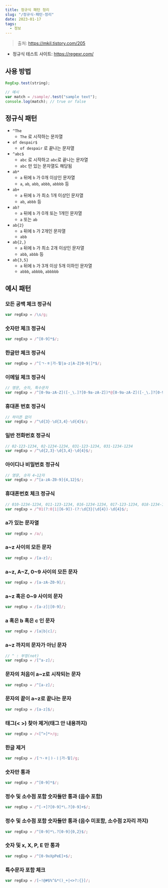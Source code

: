 ```yaml
---
title: 정규식 패턴 정리
slug: "/정규식-패턴-정리"
date: 2023-01-17
tags:
  - 정보
---
```


> 출처: https://mkil.tistory.com/205

- 정규식 테스트 사이트: https://regexr.com/

## 사용 방법

```javascript
RegExp.test(string);

// 예시
var match = /sample/.test("sample text");
console.log(match); // true or false
```

## 정규식 패턴
- `^The`
  - `The` 로 시작하는 문자열
- `of despair$`
  - `of despair` 로 끝나는 문자열
- `^abc$`
  - `abc` 로 시작하고 `abc`로 끝나는 문자열
  - `abc` 만 있는 문자열도 해당됨
- `ab*`
  - `a` 뒤에 `b` 가 0개 이상인 문자열
  - `a`, `ab`, `abb`, `abbb`, `abbbb` 등
- `ab+`
  - `a` 뒤에 `b` 가 최소 1개 이상인 문자열
  - `ab`, `abbb` 등
- `ab?`
  - `a` 뒤에 `b` 가 0개 또는 1개인 문자열
  - `a` 또는 `ab`
- `ab{2}`
  - `a` 뒤에 `b` 가 2개인 문자열
  - `abb`
- `ab{2,}`
  - `a` 뒤에 `b` 가 최소 2개 이상인 문자열
  - `abb`, `abbb` 등
- `ab{3,5}`
  - `a` 뒤에 `b` 가 3개 이상 5개 이하인 문자열
  - `abbb`, `abbbb`, `abbbbb`

## 예시 패턴
### 모든 공백 체크 정규식
```javascript
var regExp = /\s/g;
```

### 숫자만 체크 정규식
```javascript
var regExp = /^[0-9]*$/;
```

### 한글만 체크 정규식
```javascript
var regExp = /^[ㄱ-ㅎ|가-힣|a-z|A-Z|0-9|]*$/;
```

### 이메일 체크 정규식
```javascript
// 영문, 숫자, 특수문자
var regExp = /^[0-9a-zA-Z]([-_\.]?[0-9a-zA-Z])*@[0-9a-zA-Z]([-_\.]?[0-9a-zA-Z])*\.[a-zA-Z]{2,3}$/i;
```

### 휴대폰 번호 정규식
```javascript
// 하이픈 없이
var regExp = /^\d{3}-\d{3,4}-\d{4}$/;
```

### 일반 전화번호 정규식
```javascript
// 02-123-1234, 02-1234-1234, 031-123-1234, 031-1234-1234
var regExp = /^\d{2,3}-\d{3,4}-\d{4}$/;
```

### 아이디나 비밀번호 정규식
```javascript
// 영문, 숫자 4~12자
var regExp = /^[a-zA-Z0-9]{4,12}$/;
```

### 휴대폰번호 체크 정규식
```javascript
// 010-1234-1234, 011-123-1234, 016-1234-1234, 017-123-1234, 018-1234-1234, 019-123-1234
var regExp = /^01(?:0|1|[6-9])-(?:\d{3}|\d{4})-\d{4}$/;
```

### a가 있는 문자열
```javascript
var regExp = /a/;
```

### a~z 사이의 모든 문자
```javascript
var regExp = /[a-z]/;
```

### a~z, A~Z, 0~9 사이의 모든 문자
```javascript
var regExp = /[a-zA-Z0-9]/;
```

### a~z 혹은 0~9 사이의 문자
```javascript
var regExp = /[a-z]|[0-9]/;
```

### a 혹은 b 혹은 c 인 문자
```javascript
var regExp = /[a|b|c]/;
```

### a~z 까지의 문자가 아닌 문자
```javascript
// ^ : 부정(not)
var regExp = /[^a-z]/;
```

### 문자의 처음이 a~z로 시작되는 문자
```javascript
var regExp = /^[a-z]/;
```

### 문자의 끝이 a~z로 끝나는 문자
```javascript
var regExp = /[a-z]$/;
```

### 태그(< >) 찾아 제거(태그 안 내용까지)
```javascript
var regExp = /<[^>]*>/g;
```

### 한글 제거
```javascript
var regExp = /[ㄱ-ㅎ|ㅏ-ㅣ|가-힣]/g;
```

### 숫자만 통과
```javascript
var regExp = /^[0-9]*$/;
```

### 정수 및 소수점 포함 숫자들만 통과 (음수 포함)
```javascript
var regExp = /^[-+]?[0-9]*\.?[0-9]+$/;
```

### 정수 및 소수점 포함 숫자들만 통과 (음수 미포함, 소수점 2자리 까지)
```javascript
var regExp = /^[0-9]*\.?[0-9]{0,2}$/;
```

### 숫자 및 x, X, P, E 만 통과
```javascript
var regExp = /^[0-9xXpPeE]+$/;
```

### 특수문자 포함 체크
```javascript
var regExp = /[~!@#$%^&*()_+|<>?:{}]/;
```
